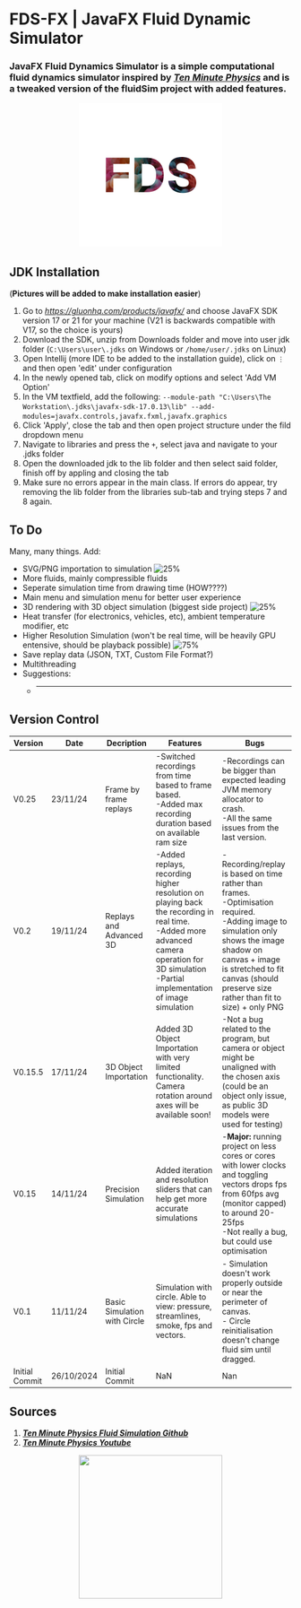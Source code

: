 # FDS-FX | JavaFX Fluid Dynamic Simulator
### JavaFX Fluid Dynamics Simulator is a simple computational fluid dynamics simulator inspired by [***Ten Minute Physics***](https://github.com/matthias-research/pages/blob/master/tenMinutePhysics/17-fluidSim.html) and is a tweaked version of the fluidSim project with added features.
<p align="center">
 <img width="256" height="256" src="https://github.com/AryA-65/FDS-FX/blob/master/resources/FDSLG.png">
</p> 

## JDK Installation
(**Pictures will be added to make installation easier**)
1. Go to *https://gluonhq.com/products/javafx/* and choose JavaFX SDK version 17 or 21 for your machine (V21 is backwards compatible with V17, so the choice is yours)
2. Download the SDK, unzip from Downloads folder and move into user jdk folder (`C:\Users\user\.jdks` on Windows or `/home/user/.jdks` on Linux)
3. Open Intellij (more IDE to be added to the installation guide), click on `⋮` and then open 'edit' under configuration
4. In the newly opened tab, click on modify options and select 'Add VM Option'
5. In the VM textfield, add the following: `--module-path "C:\Users\The Workstation\.jdks\javafx-sdk-17.0.13\lib" --add-modules=javafx.controls,javafx.fxml,javafx.graphics`
6. Click 'Apply', close the tab and then open project structure under the fild dropdown menu
7. Navigate to libraries and press the `+`, select java and navigate to your .jdks folder
8. Open the downloaded jdk to the lib folder and then select said folder, finish off by appling and closing the tab
9. Make sure no errors appear in the main class. If errors do appear, try removing the lib folder from the libraries sub-tab and trying steps 7 and 8 again.

## To Do
Many, many things. Add:
* SVG/PNG importation to simulation ![25%](https://progress-bar.xyz/25)
* More fluids, mainly compressible fluids
* Seperate simulation time from drawing time (HOW????)
* Main menu and simulation menu for better user experience
* 3D rendering with 3D object simulation (biggest side project) ![25%](https://progress-bar.xyz/25)
* Heat transfer (for electronics, vehicles, etc), ambient temperature modifier, etc
* Higher Resolution Simulation (won't be real time, will be heavily GPU entensive, should be playback possible) ![75%](https://progress-bar.xyz/75)
* Save replay data (JSON, TXT, Custom File Format?)
* Multithreading 
* Suggestions:
  * ------

## Version Control
|Version|Date|Decription|Features|Bugs|
|-------|----|----------|--------|----|
|V0.25|23/11/24|Frame by frame replays|-Switched recordings from time based to frame based.<br>-Added max recording duration based on available ram size|-Recordings can be bigger than expected leading JVM memory allocator to crash.<br>-All the same issues from the last version.|
|V0.2|19/11/24|Replays and Advanced 3D|-Added replays, recording higher resolution on playing back the recording in real time.<br>-Added more advanced camera operation for 3D simulation<br>-Partial implementation of image simulation|-Recording/replay is based on time rather than frames.<br>-Optimisation required.<br>-Adding image to simulation only shows the image shadow on canvas + image is stretched to fit canvas (should preserve size rather than fit to size) + only PNG|
|V0.15.5|17/11/24|3D Object Importation|Added 3D Object Importation with very limited functionality. Camera rotation around axes will be available soon!|-Not a bug related to the program, but camera or object might be unaligned with the chosen axis (could be an object only issue, as public 3D models were used for testing)|
|V0.15|14/11/24|Precision Simulation|Added iteration and resolution sliders that can help get more accurate simulations|-**Major:** running project on less cores or cores with lower clocks and toggling vectors drops fps from 60fps avg (monitor capped) to around 20-25fps<br> -Not really a bug, but could use optimisation|
|V0.1|11/11/24|Basic Simulation with Circle|Simulation with circle. Able to view: pressure, streamlines, smoke, fps and vectors.|- Simulation doesn't work properly outside or near the perimeter of canvas.<br>- Circle reinitialisation doesn't change fluid sim until dragged.|
|Initial Commit|26/10/2024|Initial Commit|NaN|Nan|

## Sources
1. [***Ten Minute Physics Fluid Simulation Github***](https://github.com/matthias-research/pages/blob/master/tenMinutePhysics/17-fluidSim.html)
2. [***Ten Minute Physics Youtube***](https://www.youtube.com/c/TenMinutePhysics)

<p align="center">
 <img height="256" width="256" src="https://github.com/AryA-65/FDS-FX/blob/master/resources/fluid.gif">
</p>
